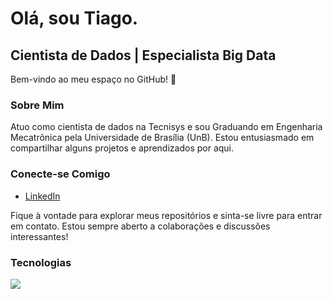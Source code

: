 # Olá, sou Tiago.

## Cientista de Dados | Especialista Big Data

Bem-vindo ao meu espaço no GitHub! 👋

### Sobre Mim
Atuo como cientista de dados na Tecnisys e sou Graduando em Engenharia Mecatrônica pela Universidade de Brasília (UnB). Estou entusiasmado em compartilhar alguns projetos e aprendizados por aqui.


### Conecte-se Comigo

- [LinkedIn](https://www.linkedin.com/in/tiago-ferreira-candido-1007b1233/)


Fique à vontade para explorar meus repositórios e sinta-se livre para entrar em contato. Estou sempre aberto a colaborações e discussões interessantes!

### Tecnologias

<style>
  .devicon-apache-plain {
    font-size: 20px; /* Altere o tamanho conforme necessário */
  }
</style>

<img src="https://cdn.jsdelivr.net/gh/devicons/devicon/icons/r/r-original.svg" />
